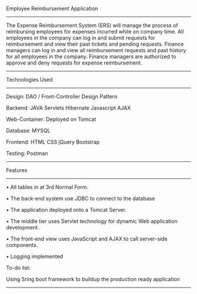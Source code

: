 Employee Reimbursement Application
*****************************************************************
The Expense Reimbursement System (ERS) will manage the process of reimbursing employees for expenses incurred while on company time. All employees in the company can log in and submit requests for reimbursement and view their past tickets and pending requests.
Finance managers can log in and view all reimbursement requests and past history for all employees in the company. Finance managers are authorized to approve and deny requests for expense reimbursement.
****************************************************************
Technologies Used
*****************************************************************
Design:
DAO / Front-Controller Design Pattern

Backend:
JAVA
Servlets
Hibernate
Javascript
AJAX

Web-Container:
Deployed on Tomcat

Database:
MYSQL

Frontend:
HTML
CSS
jQuery
Bootstrap

Testing:
Postman

**************************************************************************
Features
**************************************************************************

• All tables  in at 3rd Normal Form.

• The back-end system  use JDBC to connect to the database

• The application deployed onto a Tomcat Server.

• The middle tier uses Servlet technology for dynamic Web application development.

• The front-end view uses JavaScript and AJAX to call server-side components. 

• Logging implemented

To-do list:

Using Sring boot framework to buildup the production ready application
**********************************************************************************************
